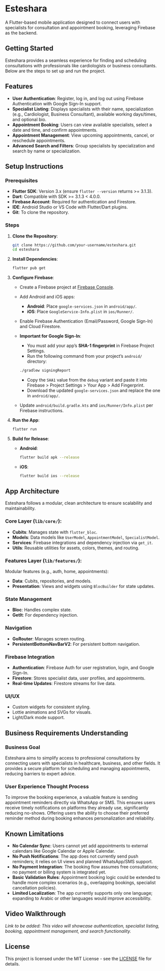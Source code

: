 
# Esteshara

A Flutter-based mobile application designed to connect users with specialists for consultation and appointment booking, leveraging Firebase as the backend.

## Getting Started

Esteshara provides a seamless experience for finding and scheduling consultations with professionals like cardiologists or business consultants. Below are the steps to set up and run the project.

## Features

- **User Authentication**: Register, log in, and log out using Firebase Authentication with Google Sign-In support.
- **Specialist Listing**: Displays specialists with their name, specialization (e.g., Cardiologist, Business Consultant), available working days/times, and optional bio.
- **Appointment Booking**: Users can view available specialists, select a date and time, and confirm appointments.
- **Appointment Management**: View upcoming appointments, cancel, or reschedule appointments.
- **Advanced Search and Filters**: Group specialists by specialization and search by name or specialization.

## Setup Instructions

### Prerequisites

- **Flutter SDK**: Version 3.x (ensure `flutter --version` returns >= 3.1.3).
- **Dart**: Compatible with SDK >= 3.1.3 < 4.0.0.
- **Firebase Account**: Required for authentication and Firestore.
- **IDE**: Android Studio or VS Code with Flutter/Dart plugins.
- **Git**: To clone the repository.

### Steps

1. **Clone the Repository**:

    ```bash
    git clone https://github.com/your-username/esteshara.git
    cd esteshara
    ```

2. **Install Dependencies**:

    ```bash
    flutter pub get
    ```

3. **Configure Firebase**:

    - Create a Firebase project at [Firebase Console](https://console.firebase.google.com).
    - Add Android and iOS apps:
        - **Android**: Place `google-services.json` in `android/app/`.
        - **iOS**: Place `GoogleService-Info.plist` in `ios/Runner/`.

    - Enable Firebase Authentication (Email/Password, Google Sign-In) and Cloud Firestore.

    - **Important for Google Sign-In**:
        - You must add your app’s **SHA-1 fingerprint** in Firebase Project Settings.
        - Run the following command from your project’s `android/` directory:

        ```bash
        ./gradlew signingReport
        ```

        - Copy the `SHA1` value from the `debug` variant and paste it into Firebase > Project Settings > Your App > Add Fingerprint.
        - Download the updated `google-services.json` and replace the one in `android/app/`.

    - Update `android/build.gradle.kts` and `ios/Runner/Info.plist` per Firebase instructions.

4. **Run the App**:

    ```bash
    flutter run
    ```

5. **Build for Release**:

    - **Android**:

        ```bash
        flutter build apk --release
        ```

    - **iOS**:

        ```bash
        flutter build ios --release
        ```

## App Architecture

Esteshara follows a modular, clean architecture to ensure scalability and maintainability.

### Core Layer (`lib/core/`):

- **Cubits**: Manages state with `flutter_bloc`.
- **Models**: Data models like `UserModel`, `AppointmentModel`, `SpecialistModel`.
- **Services**: Firebase integrations and dependency injection via `get_it`.
- **Utils**: Reusable utilities for assets, colors, themes, and routing.

### Features Layer (`lib/features/`):

Modular features (e.g., auth, home, appointments):

- **Data**: Cubits, repositories, and models.
- **Presentation**: Views and widgets using `BlocBuilder` for state updates.

### State Management

- **Bloc**: Handles complex state.
- **GetIt**: For dependency injection.

### Navigation

- **GoRouter**: Manages screen routing.
- **PersistentBottomNavBarV2**: For persistent bottom navigation.

### Firebase Integration

- **Authentication**: Firebase Auth for user registration, login, and Google Sign-In.
- **Firestore**: Stores specialist data, user profiles, and appointments.
- **Real-time Updates**: Firestore streams for live data.

### UI/UX

- Custom widgets for consistent styling.
- Lottie animations and SVGs for visuals.
- Light/Dark mode support.

## Business Requirements Understanding

### Business Goal

Esteshara aims to simplify access to professional consultations by connecting users with specialists in healthcare, business, and other fields. It provides a secure platform for scheduling and managing appointments, reducing barriers to expert advice.

### User Experience Thought Process

To improve the booking experience, a valuable feature is sending appointment reminders directly via WhatsApp or SMS. This ensures users receive timely notifications on platforms they already use, significantly reducing no-shows. Offering users the ability to choose their preferred reminder method during booking enhances personalization and reliability.

## Known Limitations

- **No Calendar Sync**: Users cannot yet add appointments to external calendars like Google Calendar or Apple Calendar.
- **No Push Notifications**: The app does not currently send push reminders; it relies on UI views and planned WhatsApp/SMS support.
- **No Payment Integration**: The booking flow assumes free consultations; no payment or billing system is integrated yet.
- **Basic Validation Rules**: Appointment booking logic could be extended to handle more complex scenarios (e.g., overlapping bookings, specialist cancellation policies).
- **Limited Localization**: The app currently supports only one language; expanding to Arabic or other languages would improve accessibility.

## Video Walkthrough

_Link to be added: This video will showcase authentication, specialist listing, booking, appointment management, and search functionality._

## License

This project is licensed under the MIT License - see the [LICENSE](LICENSE) file for details.
